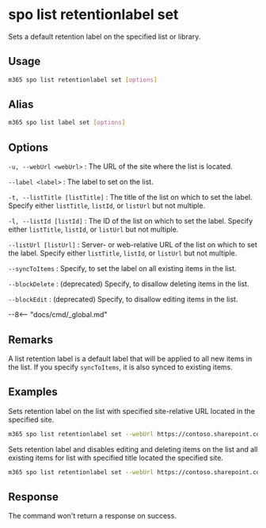 # spo list retentionlabel set

Sets a default retention label on the specified list or library.

## Usage

```sh
m365 spo list retentionlabel set [options]
```

## Alias

```sh
m365 spo list label set [options]
```

## Options

`-u, --webUrl <webUrl>`
: The URL of the site where the list is located.

`--label <label>`
: The label to set on the list.

`-t, --listTitle [listTitle]`
: The title of the list on which to set the label. Specify either `listTitle`, `listId`, or `listUrl` but not multiple.

`-l, --listId [listId]`
: The ID of the list on which to set the label. Specify either `listTitle`, `listId`, or `listUrl` but not multiple.

`--listUrl [listUrl]`
: Server- or web-relative URL of the list on which to set the label. Specify either `listTitle`, `listId`, or `listUrl` but not multiple.

`--syncToItems`
: Specify, to set the label on all existing items in the list.

`--blockDelete`
: (deprecated) Specify, to disallow deleting items in the list.

`--blockEdit`
: (deprecated) Specify, to disallow editing items in the list.

--8<-- "docs/cmd/_global.md"

## Remarks

A list retention label is a default label that will be applied to all new items in the list. If you specify `syncToItems`, it is also synced to existing items. 

## Examples

Sets retention label on the list with specified site-relative URL located in the specified site.

```sh
m365 spo list retentionlabel set --webUrl https://contoso.sharepoint.com/sites/project-x --listUrl 'Shared Documents' --label 'Some label'
```

Sets retention label and disables editing and deleting items on the list and all existing items for list with specified title located the specified site.

```sh
m365 spo list retentionlabel set --webUrl https://contoso.sharepoint.com/sites/project-x --listTitle 'Documents' --label 'Some label' --blockEdit --blockDelete --syncToItems
```

## Response

The command won't return a response on success.
